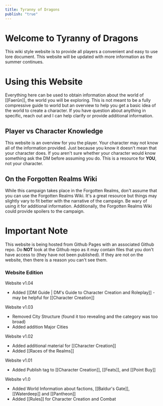 ```yaml
---
title: Tyranny of Dragons
publish: "true"
---
```

# Welcome to Tyranny of Dragons
This wiki style website is to provide all players a convenient and easy to use lore document. This website will be updated with more information as the summer continues. 

# Using this Website
Everything here can be used to obtain information about the world of [[Faerûn]], the world you will be exploring. This is not meant to be a fully compressive guide to world but an overview to help you get a basic idea of the world to create a character. If you have question about anything in specific, reach out and I can help clarify or provide additional information.

## Player vs Character Knowledge
This website is an overview for you the player. Your character may not know all of the information provided. Just because you know it doesn't mean that your character does. If you aren't sure whether your character would know something ask the DM before assuming you do. This is a resource for **YOU**, not your character.

## On the Forgotten Realms Wiki
While this campaign takes place in the Forgotten Realms, don't assume that you can use the Forgotten Realms Wiki. It's a great resource but things may slightly vary to fit better with the narrative of the campaign. Be wary of using it for additional information.
Additionally, the Forgotten Realms Wiki could provide spoilers to the campaign. 

# Important Note
This website is being hosted from Github Pages with an associated Github repo. Do **NOT** look at the Github repo as it may contain files that you don't have access to (they have not been published). If they are not on the website, then there is a reason you can't see them. 

### Website Edition
Website v1.04
- Added [[DM Guide | DM's Guide to Character Creation and Roleplay]] - may be helpful for [[Character Creation]]

Website v1.03
- Removed City Structure (found it too revealing and the category was too broad)
- Added addition Major Cities

Website v1.02
- Added additional material for [[Character Creation]]
- Added [[Races of the Realms]]

Website v1.01
- Added Publish tag to [[Character Creation]], [[Feats]], and [[Point Buy]]

Website v1.0
- Added World Information about factions, [[Baldur's Gate]], [[Waterdeep]] and [[Pantheon]]
- Added [[Rules]] for Character Creation and Combat